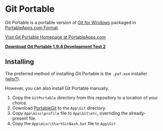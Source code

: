 # Git Portable

Git Portable is a portable version of [Git for Windows][Git] packaged in [PortableApps.com Format][paf].

[Visit Git Portable Homepage at PortableApps.com][homepage]

__[Download Git Portable 1.9.4 Development Test 2][download]__

## Installing

The preferred method of installing Git Portable is the `.paf.exe` installer ([why?][why paf]).

However, you can also install Git Portable manually.

1. Copy the `GitPortable` directory from this repository to a location of your choice. 
2. Download [PortableGit] to the `App\Git` directory.
3. Copy `App\misc\profile` file to `App\Git\etc`, overriding the already-present file.
4. Copy the `App\misc\StartGitBash.bat` file to `App\Git`

 [download]: GitPortable_1.9.4_Development_Test_2_online.paf.exe?raw=true
 [homepage]: http://portableapps.com/node/34685

 [Git]: https://github.com/git/git
 [paf]: http://portableapps.com/about/what_is_a_portable_app
 [why paf]: http://portableapps.com/about/what_is_a_portable_app#whypaf
 [PortableGit]: https://github.com/github/msysgit#portablegit
